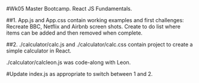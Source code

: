 #Wk05 Master Bootcamp. React JS Fundamentals.

##1. App.js and App.css contain working examples and first challenges:
Recreate BBC, Netflix and Airbnb screen shots.
Create to do list where items can be added and then removed when complete.

##2. ./calculator/calc.js and ./calculator/calc.css contain project to create a simple calculator in React.

./calculator/calcleon.js was code-along with Leon.

#Update index.js as appropriate to switch between 1 and 2.
